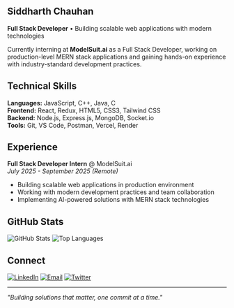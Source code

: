 ## Siddharth Chauhan

**Full Stack Developer** • Building scalable web applications with modern technologies

Currently interning at **ModelSuit.ai** as a Full Stack Developer, working on production-level MERN stack applications and gaining hands-on experience with industry-standard development practices.

## Technical Skills

**Languages:** JavaScript, C++, Java, C  
**Frontend:** React, Redux, HTML5, CSS3, Tailwind CSS  
**Backend:** Node.js, Express.js, MongoDB, Socket.io  
**Tools:** Git, VS Code, Postman, Vercel, Render  

## Experience

**Full Stack Developer Intern** @ ModelSuit.ai  
*July 2025 - September 2025 (Remote)*
- Building scalable web applications in production environment
- Working with modern development practices and team collaboration
- Implementing AI-powered solutions with MERN stack technologies

## GitHub Stats

![GitHub Stats](https://github-readme-stats.vercel.app/api?username=Csiddharth7906&show_icons=true&theme=dark&count_private=true&hide_border=true)
![Top Languages](https://github-readme-stats.vercel.app/api/top-langs/?username=Csiddharth7906&layout=compact&theme=dark&hide_border=true)

## Connect

[![LinkedIn](https://img.shields.io/badge/LinkedIn-0077B5?style=flat&logo=linkedin&logoColor=white)](https://www.linkedin.com/in/siddharth-chauhan-3496982b1)
[![Email](https://img.shields.io/badge/Email-D14836?style=flat&logo=gmail&logoColor=white)](mailto:siddharthchauhan7906@gmail.com)
[![Twitter](https://img.shields.io/badge/Twitter-1DA1F2?style=flat&logo=twitter&logoColor=white)](https://twitter.com/Csiddharth790)

---
*"Building solutions that matter, one commit at a time."*
